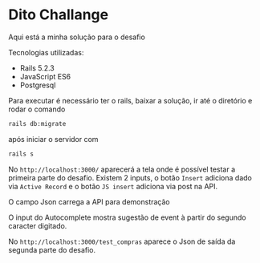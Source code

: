 # Dito Challange

Aqui está a minha solução para o desafio

Tecnologias utilizadas:

* Rails 5.2.3
* JavaScript ES6
* Postgresql

Para executar é necessário ter o rails, baixar a solução, ir até o diretório e rodar o comando
```bash
rails db:migrate
```
após iniciar o servidor com

```bash
rails s
```
No ``` http://localhost:3000/ ``` aparecerá a tela onde é possível testar a primeira parte do desafio. Existem 2 inputs, o botão ``` Insert ``` adiciona dado via ``` Active Record ``` e o botão ``` JS insert ``` adiciona via post na API.

O campo Json carrega a API para demonstração

O input do Autocomplete mostra sugestão de event à partir do segundo caracter digitado.


No ``` http://localhost:3000/test_compras ``` aparece o Json de saída da segunda parte do desafio.

